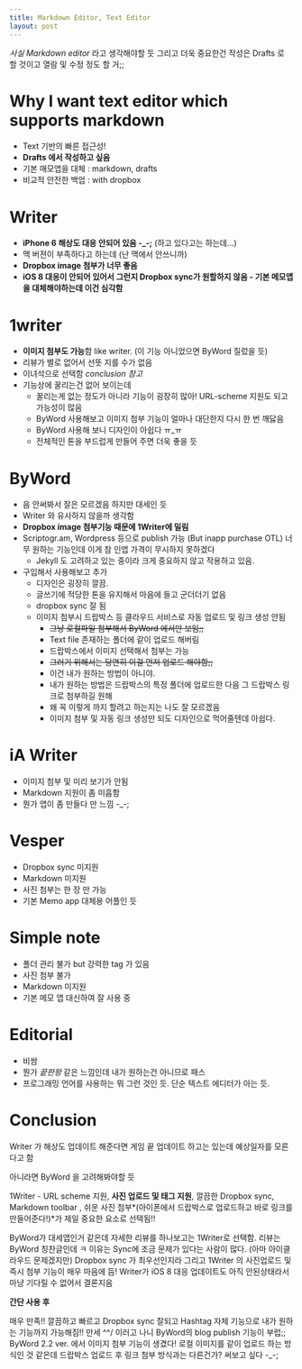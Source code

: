 ```yaml
---
title: Markdown Editor, Text Editor
layout: post
---
```


*사실 Markdown editor* 라고 생각해야할 듯
그리고 더욱 중요한건 작성은 Drafts 로 할 것이고 열람 및 수정 정도 할 거;;

# Why I want text editor which supports markdown
* Text 기반의 빠른 접근성!
* **Drafts 에서 작성하고 싶음**
* 기본 매모앱을 대체 : markdown, drafts
* 비교적 안전한 백업 : with dropbox

# Writer
* **iPhone 6 해상도 대응 안되어 있음 -_-;** (하고 있다고는 하는데...)
* 맥 버젼이 부족하다고 하는데 (난 맥에서 안쓰니까)
* **Dropbox image 첨부가 너무 좋음**
* **iOS 8 대응이 안되어 있어서 그런지 Dropbox sync가 원할하지 않음 - 기본 메모앱을 대체해야하는데 이건 심각함**

# 1writer
* **이미지 첨부도 가능**함 like writer. (이 기능 아니었으면 ByWord 질렀을 듯)
* 리뷰가 별로 없어서 선뜻 지를 수가 없음
* 이녀석으로 선택함 *conclusion 참고*
* 기능상에 꿀리는건 없어 보이는데
    * 꿀리는게 없는 정도가 아니라 기능이 굉장히 많아! URL-scheme 지원도 되고 가능성이 많음
    * ByWord 사용해보고 이미지 첨부 기능이 얼마나 대단한지 다시 한 번 깨닳음
    * ByWord 사용해 보니 디자인이 아쉽다 ㅠ_ㅠ
    * 전체적인 톤을 부드럽게 만들어 주면 더욱 좋을 듯

# ByWord
* 음 안써봐서 잘은 모르겠음 하지만 대세인 듯
* Writer 와 유사하지 않을까 생각함
* **Dropbox image 첨부기능 때문에 1Writer에 밀림**
* Scriptogr.am, Wordpress 등으로 publish 가능 (But inapp purchase OTL) 너무 원하는 기능인데 이게 참 인앱 가격이 무시하지 못하겠다
    * Jekyll 도 고려하고 있는 중이라 크게 중요하지 않고 작용하고 있음.
* 구입해서 사용해보고 추가
    * 디자인은 굉장히 깔끔.
    * 글쓰기에 적당한 톤을 유지해서 마음에 들고 군더더기 없음
    * dropbox sync 잘 됨
    * 이미지 첨부시 드랍박스 등 클라우드 서비스로 자동 업로드 및 링크 생성 안됨
        * ~~그냥 로컬파일 첨부해서 ByWord 에서만 보임;;~~
        * Text file 존재하는 폴더에 같이 업로드 해버림
        * 드랍박스에서 이미지 선택해서 첨부는 가능
        * ~~그러기 위해서는 당연히 이걸 먼저 업로드 해야함;;~~
        * 이건 내가 원하는 방법이 아니야.
        * 내가 원하는 방법은 드랍박스의 특정 폴더에 업로드한 다음 그 드랍박스 링크로 첨부하길 원해
        * 왜 꼭 이렇게 까지 할려고 하는지는 나도 잘 모르겠음
        * 이미지 첨부 및 자동 링크 생성만 되도 디자인으로 먹어줄텐데 아쉽다.

# iA Writer
* 이미지 첨부 및 미리 보기가 안됨
* Markdown 지원이 좀 미흡함
* 뭔가 앱이 좀 만들다 만 느낌 -_-;

# Vesper
* Dropbox sync 미지원
* Markdown 미지원
* 사진 첨부는 한 장 만 가능
* 기본 Memo app 대체용 어플인 듯

# Simple note
* 폴더 관리 불가 but 강력한 tag 가 있음
* 사진 첨부 불가
* Markdown 미지원
* 기본 메모 앱 대신하여 잘 사용 중

# Editorial
* 비쌈
* 뭔가 *끝판왕* 같은 느낌인데 내가 원하는건 아니므로 패스
* 프로그래밍 언어를 사용하는 뭐 그런 것인 듯. 단순 텍스트 에디터가 아는 듯.

# **Conclusion**

Writer 가 해상도 업데이트 해준다면 게임 끝
업데이트 하고는 있는데 예상일자를 모른다고 함

아니라면 ByWord 을 고려해봐야할 듯

1Writer - URL scheme 지원, **사진 업로드 및 태그 지원**, 깔끔한 Dropbox sync, Markdown toolbar , 쉬운 사진 첨부*(아이폰에서 드랍박스로 업로드하고 바로 링크를 만들어준다!)*가 제일 중요한 요소로 선택됨!!

ByWord가 대세앱인거 같은데 자세한 리뷰를 하나보고는 1Writer로 선택함. 리뷰는 ByWord 칭찬글인데 ㅋ
이유는 Sync에 조금 문제가 있다는 사람이 많다. (아마 아이클라우드 문제겠지만) Dropbox sync 가 최우선인지라
그리고 1Writer 의 사진업로드 및 즉시 첨부 기능이 매우 마음에 듬!
Writer가 iOS 8 대응 업데이트도 아직 안된상태라서 마냥 기다릴 수 없어서 결론지음

**간단 사용 후**

매우 만족!! 깔끔하고 빠르고 Dropbox sync 잘되고 Hashtag 자체 기능으로 내가 원하는 기능까지 가능해짐!! 만세 \^^/
이러고 나니 ByWord의 blog publish 기능이 부럽;;
ByWord 2.2 ver. 에서 이미지 첨부 기능이 생겼다!
로컬 이미지를 같이 업로드 하는 방식인 것 같은데 드랍박스 업로드 후 링크 첨부 방식과는 다른건가? 써보고 싶다 -_-;
